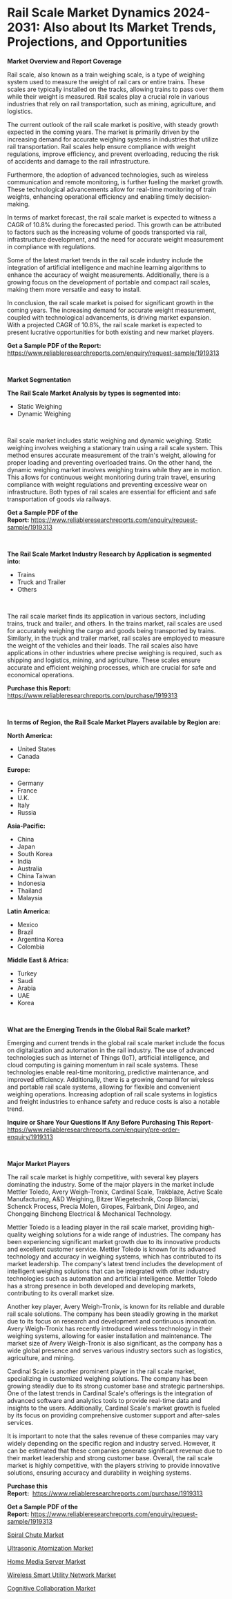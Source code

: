 <p><h1>Rail Scale Market Dynamics 2024-2031: Also about Its Market Trends, Projections, and Opportunities</h1></p><p><strong>Market Overview and Report Coverage</strong></p>
<p><p>Rail scale, also known as a train weighing scale, is a type of weighing system used to measure the weight of rail cars or entire trains. These scales are typically installed on the tracks, allowing trains to pass over them while their weight is measured. Rail scales play a crucial role in various industries that rely on rail transportation, such as mining, agriculture, and logistics.</p><p>The current outlook of the rail scale market is positive, with steady growth expected in the coming years. The market is primarily driven by the increasing demand for accurate weighing systems in industries that utilize rail transportation. Rail scales help ensure compliance with weight regulations, improve efficiency, and prevent overloading, reducing the risk of accidents and damage to the rail infrastructure.</p><p>Furthermore, the adoption of advanced technologies, such as wireless communication and remote monitoring, is further fueling the market growth. These technological advancements allow for real-time monitoring of train weights, enhancing operational efficiency and enabling timely decision-making.</p><p>In terms of market forecast, the rail scale market is expected to witness a CAGR of 10.8% during the forecasted period. This growth can be attributed to factors such as the increasing volume of goods transported via rail, infrastructure development, and the need for accurate weight measurement in compliance with regulations.</p><p>Some of the latest market trends in the rail scale industry include the integration of artificial intelligence and machine learning algorithms to enhance the accuracy of weight measurements. Additionally, there is a growing focus on the development of portable and compact rail scales, making them more versatile and easy to install.</p><p>In conclusion, the rail scale market is poised for significant growth in the coming years. The increasing demand for accurate weight measurement, coupled with technological advancements, is driving market expansion. With a projected CAGR of 10.8%, the rail scale market is expected to present lucrative opportunities for both existing and new market players.</p></p>
<p><strong>Get a Sample PDF of the Report:</strong> <a href="https://www.reliableresearchreports.com/enquiry/request-sample/1919313">https://www.reliableresearchreports.com/enquiry/request-sample/1919313</a></p>
<p>&nbsp;</p>
<p><strong>Market Segmentation</strong></p>
<p><strong>The Rail Scale Market Analysis by types is segmented into:</strong></p>
<p><ul><li>Static Weighing</li><li>Dynamic Weighing</li></ul></p>
<p>&nbsp;</p>
<p><p>Rail scale market includes static weighing and dynamic weighing. Static weighing involves weighing a stationary train using a rail scale system. This method ensures accurate measurement of the train's weight, allowing for proper loading and preventing overloaded trains. On the other hand, the dynamic weighing market involves weighing trains while they are in motion. This allows for continuous weight monitoring during train travel, ensuring compliance with weight regulations and preventing excessive wear on infrastructure. Both types of rail scales are essential for efficient and safe transportation of goods via railways.</p></p>
<p><strong>Get a Sample PDF of the Report:</strong>&nbsp;<a href="https://www.reliableresearchreports.com/enquiry/request-sample/1919313">https://www.reliableresearchreports.com/enquiry/request-sample/1919313</a></p>
<p>&nbsp;</p>
<p><strong>The Rail Scale Market Industry Research by Application is segmented into:</strong></p>
<p><ul><li>Trains</li><li>Truck and Trailer</li><li>Others</li></ul></p>
<p>&nbsp;</p>
<p><p>The rail scale market finds its application in various sectors, including trains, truck and trailer, and others. In the trains market, rail scales are used for accurately weighing the cargo and goods being transported by trains. Similarly, in the truck and trailer market, rail scales are employed to measure the weight of the vehicles and their loads. The rail scales also have applications in other industries where precise weighing is required, such as shipping and logistics, mining, and agriculture. These scales ensure accurate and efficient weighing processes, which are crucial for safe and economical operations.</p></p>
<p><strong>Purchase this Report:</strong>&nbsp; <a href="https://www.reliableresearchreports.com/purchase/1919313">https://www.reliableresearchreports.com/purchase/1919313</a></p>
<p>&nbsp;</p>
<p><strong>In terms of Region, the Rail Scale Market Players available by Region are:</strong></p>
<p>
    <p> <strong> North America: </strong>
        <ul>
            <li>United States</li>
            <li>Canada</li>
        </ul>
        </p> 
    <p> <strong> Europe: </strong>
        <ul>
            <li>Germany</li>
            <li>France</li>
            <li>U.K.</li>
            <li>Italy</li>
            <li>Russia</li>
        </ul>
        </p> 
    <p> <strong> Asia-Pacific: </strong>
        <ul>
            <li>China</li>
            <li>Japan</li>
            <li>South Korea</li>
            <li>India</li>
            <li>Australia</li>
            <li>China Taiwan</li>
            <li>Indonesia</li>
            <li>Thailand</li>
            <li>Malaysia</li>
        </ul>
        </p> 
    <p> <strong> Latin America: </strong>
        <ul>
            <li>Mexico</li>
            <li>Brazil</li>
            <li>Argentina Korea</li>
            <li>Colombia</li>
        </ul>
        </p> 
    <p> <strong> Middle East & Africa: </strong>
        <ul>
            <li>Turkey</li>
            <li>Saudi</li>
            <li>Arabia</li>
            <li>UAE</li>
            <li>Korea</li>
        </ul>
    </p>
    </p>
<p>&nbsp;</p>
<p><strong>What are the Emerging Trends in the Global Rail Scale market?</strong></p>
<p><p>Emerging and current trends in the global rail scale market include the focus on digitalization and automation in the rail industry. The use of advanced technologies such as Internet of Things (IoT), artificial intelligence, and cloud computing is gaining momentum in rail scale systems. These technologies enable real-time monitoring, predictive maintenance, and improved efficiency. Additionally, there is a growing demand for wireless and portable rail scale systems, allowing for flexible and convenient weighing operations. Increasing adoption of rail scale systems in logistics and freight industries to enhance safety and reduce costs is also a notable trend.</p></p>
<p><strong>Inquire or Share Your Questions If Any Before Purchasing This Report</strong>- <a href="https://www.reliableresearchreports.com/enquiry/pre-order-enquiry/1919313">https://www.reliableresearchreports.com/enquiry/pre-order-enquiry/1919313</a></p>
<p>&nbsp;</p>
<p><strong>Major Market Players</strong></p>
<p><p>The rail scale market is highly competitive, with several key players dominating the industry. Some of the major players in the market include Mettler Toledo, Avery Weigh-Tronix, Cardinal Scale, Trakblaze, Active Scale Manufacturing, A&D Weighing, Bitzer Wiegetechnik, Coop Bilanciai, Schenck Process, Precia Molen, Giropes, Fairbank, Dini Argeo, and Chongqing Bincheng Electrical & Mechanical Technology.</p><p>Mettler Toledo is a leading player in the rail scale market, providing high-quality weighing solutions for a wide range of industries. The company has been experiencing significant market growth due to its innovative products and excellent customer service. Mettler Toledo is known for its advanced technology and accuracy in weighing systems, which has contributed to its market leadership. The company's latest trend includes the development of intelligent weighing solutions that can be integrated with other industry technologies such as automation and artificial intelligence. Mettler Toledo has a strong presence in both developed and developing markets, contributing to its overall market size.</p><p>Another key player, Avery Weigh-Tronix, is known for its reliable and durable rail scale solutions. The company has been steadily growing in the market due to its focus on research and development and continuous innovation. Avery Weigh-Tronix has recently introduced wireless technology in their weighing systems, allowing for easier installation and maintenance. The market size of Avery Weigh-Tronix is also significant, as the company has a wide global presence and serves various industry sectors such as logistics, agriculture, and mining.</p><p>Cardinal Scale is another prominent player in the rail scale market, specializing in customized weighing solutions. The company has been growing steadily due to its strong customer base and strategic partnerships. One of the latest trends in Cardinal Scale's offerings is the integration of advanced software and analytics tools to provide real-time data and insights to the users. Additionally, Cardinal Scale's market growth is fueled by its focus on providing comprehensive customer support and after-sales services.</p><p>It is important to note that the sales revenue of these companies may vary widely depending on the specific region and industry served. However, it can be estimated that these companies generate significant revenue due to their market leadership and strong customer base. Overall, the rail scale market is highly competitive, with the players striving to provide innovative solutions, ensuring accuracy and durability in weighing systems.</p></p>
<p><strong>Purchase this Report:</strong>&nbsp;&nbsp;<a href="https://www.reliableresearchreports.com/purchase/1919313">https://www.reliableresearchreports.com/purchase/1919313</a></p>
<p></p>
<p><strong>Get a Sample PDF of the Report:</strong>&nbsp;<a href="https://www.reliableresearchreports.com/enquiry/request-sample/1919313">https://www.reliableresearchreports.com/enquiry/request-sample/1919313</a></p>
<p><p><a href="https://medium.com/@cierrahayes645/spiral-chute-market-trends-and-market-analysis-forecasted-for-period-2023-2030-e5ed66b7ed2c">Spiral Chute Market</a></p><p><a href="https://medium.com/@cierrahayes645/ultrasonic-atomization-market-size-market-outlook-and-market-forecast-2023-to-2030-f7281af71821">Ultrasonic Atomization Market</a></p><p><a href="https://medium.com/@cierrahayes645/home-media-server-market-size-and-market-trends-complete-industry-overview-2023-to-2030-8e3cc42e6d11">Home Media Server Market</a></p><p><a href="https://medium.com/@cierrahayes645/wireless-smart-utility-network-market-insights-into-market-cagr-market-trends-and-growth-eb9ac2c363cf">Wireless Smart Utility Network Market</a></p><p><a href="https://medium.com/@cierrahayes645/cognitive-collaboration-market-analysis-its-cagr-market-segmentation-and-global-industry-overview-7e18f7aef1e4">Cognitive Collaboration Market</a></p></p>